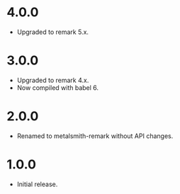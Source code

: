 # 4.0.0

* Upgraded to remark 5.x.

# 3.0.0

* Upgraded to remark 4.x.
* Now compiled with babel 6.

# 2.0.0

* Renamed to metalsmith-remark without API changes.

# 1.0.0

* Initial release.
